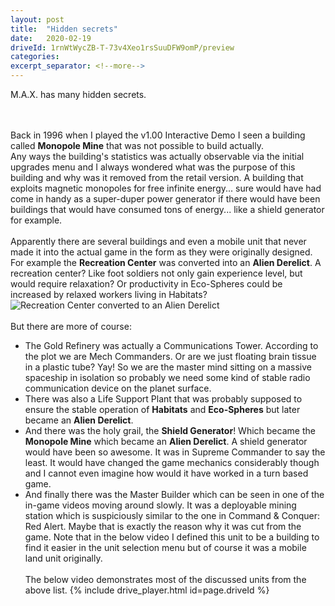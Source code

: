 ```yaml
---
layout: post
title:  "Hidden secrets"
date:   2020-02-19
driveId: 1rnWtWycZB-T-73v4Xeo1rsSuuDFW9omP/preview
categories:
excerpt_separator: <!--more-->
---
```

M.A.X. has many hidden secrets.
<!--more-->
<br><br>Back in 1996 when I played the v1.00 Interactive Demo I seen a building called **Monopole Mine** that was not possible to build actually.
<br>Any ways the building's statistics was actually observable via the initial upgrades menu and I always wondered what was the purpose of this building and why was it removed from the retail version. A building that exploits magnetic monopoles for free infinite energy... sure would have had come in handy as a super-duper power generator if there would have been buildings that would have consumed tons of energy... like a shield generator for example.
<br><br>Apparently there are several buildings and even a mobile unit that never made it into the actual game in the form as they were originally designed. For example the **Recreation Center** was converted into an **Alien Derelict**. A recreation center? Like foot soldiers not only gain experience level, but would require relaxation? Or productivity in Eco-Spheres could be increased by relaxed workers living in Habitats?
<br><img src="{{ site.baseurl }}/assets/images/recreation_center_alienized.jpg" alt="Recreation Center converted to an Alien Derelict">
<br><br>But there are more of course:
- The Gold Refinery was actually a Communications Tower. According to the plot we are Mech Commanders. Or are we just floating brain tissue in a plastic tube? Yay! So we are the master mind sitting on a massive spaceship in isolation so probably we need some kind of stable radio communication device on the planet surface.
- There was also a Life Support Plant that was probably supposed to ensure the stable operation of **Habitats** and **Eco-Spheres** but later became an **Alien Derelict**.
- And there was the holy grail, the **Shield Generator**! Which became the **Monopole Mine** which became an **Alien Derelict**. A shield generator would have been so awesome. It was in Supreme Commander to say the least. It would have changed the game mechanics considerably though and I cannot even imagine how would it have worked in a turn based game.
- And finally there was the Master Builder which can be seen in one of the in-game videos moving around slowly. It was a deployable mining station which is suspiciously similar to the one in Command & Conquer: Red Alert. Maybe that is exactly the reason why it was cut from the game. Note that in the below video I defined this unit to be a building to find it easier in the unit selection menu but of course it was a mobile land unit originally.
<br><br>The below video demonstrates most of the discussed units from the above list.
{% include drive_player.html id=page.driveId %}
<br>

